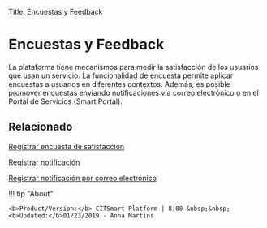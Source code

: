 Title: Encuestas y Feedback

# Encuestas y Feedback

La plataforma tiene mecanismos para medir la satisfacción de los usuarios que usan un servicio. La funcionalidad de encuesta permite aplicar encuestas a usuarios en diferentes contextos. Además, es posible promover encuestas enviando notificaciones vía correo electrónico o en el Portal de Servicios (Smart Portal).

## Relacionado

[Registrar encuesta de satisfacción][1]

[Registrar notificación][2]

[Registrar notificación por correo electrónico][3]


!!! tip "About"

    <b>Product/Version:</b> CITSmart Platform | 8.00 &nbsp;&nbsp;
    <b>Updated:</b>01/23/2019 - Anna Martins



[1]:/pt-br/citsmart-platform-8/processes/portfolio-and-catalog/configuration/register-satisfaction-survey.html
[2]:/pt-br/citsmart-platform-8/additional-features/communication-and-notification/notification/use/notification.html
[3]:/pt-br/citsmart-platform-8/additional-features/communication-and-notification/email/register-email-notification.html
